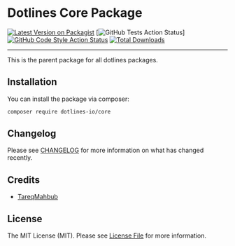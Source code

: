 # Dotlines Core Package

[![Latest Version on Packagist](https://img.shields.io/packagist/v/dotlines-io/core.svg?style=flat-square)](https://packagist.org/packages/dotlines-io/core)
[![GitHub Tests Action Status](https://img.shields.io/github/workflow/status/dotlines-io/core/run-tests?label=tests)]
[![GitHub Code Style Action Status](https://img.shields.io/github/workflow/status/dotlines-io/core/Check%20&%20fix%20styling?label=code%20style)](https://github.com/dotlines-io/core/actions?query=workflow%3A"Check+%26+fix+styling"+branch%3Amaster)
[![Total Downloads](https://img.shields.io/packagist/dt/dotlines-io/core.svg?style=flat-square)](https://packagist.org/packages/dotlines-io/core)

---

This is the parent package for all dotlines packages.

## Installation

You can install the package via composer:

```bash
composer require dotlines-io/core
```

## Changelog

Please see [CHANGELOG](CHANGELOG.md) for more information on what has changed recently.

## Credits

- [TareqMahbub](https://github.com/TareqMahbub)

## License

The MIT License (MIT). Please see [License File](LICENSE.md) for more information.
